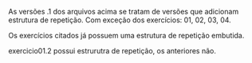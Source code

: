 As versões .1 dos arquivos acima se tratam de versões que adicionam 
estrutura de repetição. Com exceção dos exercícios: 01, 02, 03, 04. 

Os exercícios citados já possuem uma estrutura de repetição embutida.

exercicio01.2 possui estrurutra de repetição, os anteriores não.
